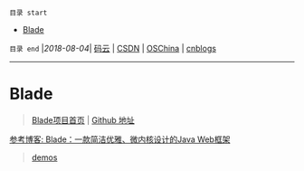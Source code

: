 `目录 start`
 
- [Blade](#blade)

`目录 end` |_2018-08-04_| [码云](https://gitee.com/gin9) | [CSDN](http://blog.csdn.net/kcp606) | [OSChina](https://my.oschina.net/kcp1104) | [cnblogs](http://www.cnblogs.com/kuangcp)
****************************************
# Blade
> [Blade项目首页](https://lets-blade.com/) | [Github 地址](https://github.com/lets-blade/blade)


[参考博客: Blade：一款简洁优雅、微内核设计的Java Web框架](http://hao.jobbole.com/bladejava/)

> [demos](https://github.com/lets-blade/blade-demos)


